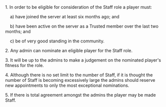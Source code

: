 1\. In order to be eligible for consideration of the Staff role a player must:

&nbsp;&nbsp;&nbsp;&nbsp;a) have joined the server at least six months ago; and

&nbsp;&nbsp;&nbsp;&nbsp;b) have been active on the server as a Trusted member over the last two months; and

&nbsp;&nbsp;&nbsp;&nbsp;c) be of very good standing in the community.

2\. Any admin can nominate an eligible player for the Staff role.

3\. It will be up to the admins to make a judgement on the nominated player's fitness for the role.

4\. Although there is no set limit to the number of Staff, if it is thought the number of Staff is becoming excessively large the admins should reserve new appointments to only the most exceptional nominations.

5\. If there is total agreement amongst the admins the player may be made Staff.
